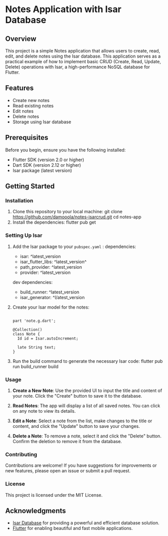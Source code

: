 
# Notes Application with Isar Database

## Overview

This project is a simple Notes application that allows users to create, read, edit, and delete notes using the Isar database. This application serves as a practical example of how to implement basic CRUD (Create, Read, Update, Delete) operations with Isar, a high-performance NoSQL database for Flutter.

## Features

- Create new notes
- Read existing notes
- Edit notes
- Delete notes
- Storage using Isar database

## Prerequisites

Before you begin, ensure you have the following installed:

- Flutter SDK (version 2.0 or higher)
- Dart SDK (version 2.12 or higher)
- Isar package (latest version)

## Getting Started

### Installation

1. Clone this repository to your local machine:
git clone <https://github.com/damooola/notes-isarcrud.git>
   cd notes-app
2. Install the dependencies:
flutter pub get

### Setting Up Isar

1. Add the Isar package to your  `pubspec.yaml` :
   dependencies:

   - isar: ^latest_version
   - isar_flutter_libs: ^latest_version^
   - path_provider: ^latest_version
   - provider: ^latest_version

   dev dependencies:

   - build_runner: ^latest_version
   - isar_generator: ^l/atest_version

2. Create your Isar model for the notes:

   ```import 'package:isa/isar.dart';

   part 'note.g.dart';

   @Collection()
   class Note {
     Id id = Isar.autoIncrement;

     late String text;
   }

3. Run the build command to generate the necessary Isar code:
flutter pub run build_runner build

### Usage

1. **Create a New Note**: Use the provided UI to input the title and content of your note. Click the "Create" button to save it to the database.

2. **Read Notes**: The app will display a list of all saved notes. You can click on any note to view its details.

3. **Edit a Note**: Select a note from the list, make changes to the title or content, and click the "Update" button to save your changes.

4. **Delete a Note**: To remove a note, select it and click the "Delete" button. Confirm the deletion to remove it from the database.

### Contributing

Contributions are welcome! If you have suggestions for improvements or new features, please open an issue or submit a pull request.

### License

This project is licensed under the MIT License.

## Acknowledgments

- [Isar Database](https://isar.dev/) for providing a powerful and efficient database solution.
- [Flutter](https://flutter.dev/) for enabling beautiful and fast mobile applications.
